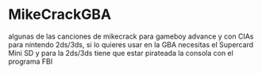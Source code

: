 # MikeCrackGBA
algunas de las canciones de mikecrack para gameboy advance y con CIAs para nintendo 2ds/3ds,
si lo quieres usar en la GBA necesitas el Supercard Mini SD y para la 2ds/3ds tiene que estar pirateada la consola con el programa FBI
